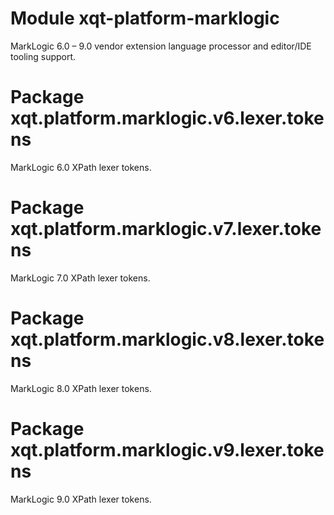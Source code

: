 # Module xqt-platform-marklogic
MarkLogic 6.0 &ndash; 9.0 vendor extension language processor and editor/IDE
tooling support.

# Package xqt.platform.marklogic.v6.lexer.tokens
MarkLogic 6.0 XPath lexer tokens.

# Package xqt.platform.marklogic.v7.lexer.tokens
MarkLogic 7.0 XPath lexer tokens.

# Package xqt.platform.marklogic.v8.lexer.tokens
MarkLogic 8.0 XPath lexer tokens.

# Package xqt.platform.marklogic.v9.lexer.tokens
MarkLogic 9.0 XPath lexer tokens.
